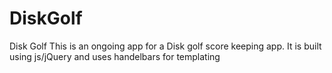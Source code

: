 DiskGolf
========

Disk Golf
This is an ongoing app for a Disk golf score keeping app.
It is built using js/jQuery and uses handelbars for templating
